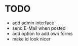 TODO
===========

- add admin interface
- send E-Mail when posted
- add option to add own forms
- make id look nicer
